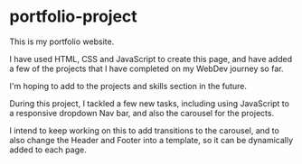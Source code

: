 # portfolio-project

This is my portfolio website.

I have used HTML, CSS and JavaScript to create this page, and have added a few of the projects that I have completed on my WebDev journey so far.

I'm hoping to add to the projects and skills section in the future.

During this project, I tackled a few new tasks, including using JavaScript to a responsive dropdown Nav bar, and also the carousel for the projects.

I intend to keep working on this to add transitions to the carousel, and to also change the Header and Footer into a template, so it can be dynamically added to each page.
